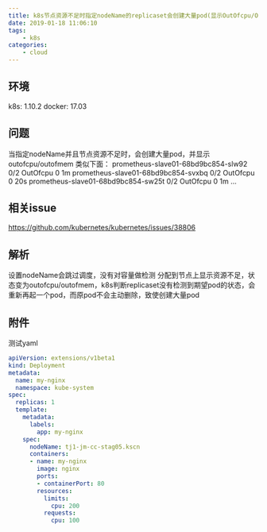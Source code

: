 ```yaml
---
title: k8s节点资源不足时指定nodeName的replicaset会创建大量pod(显示OutOfcpu/OutOfmem)
date: 2019-01-18 11:06:10
tags:
    - k8s
categories:
    - cloud
---
```

## 环境
k8s: 1.10.2
docker: 17.03
## 问题
当指定nodeName并且节点资源不足时，会创建大量pod，并显示outofcpu/outofmem
类似下面：
prometheus-slave01-68bd9bc854-slw92 0/2 OutOfcpu 0 1m
prometheus-slave01-68bd9bc854-svxbq 0/2 OutOfcpu 0 20s
prometheus-slave01-68bd9bc854-sw25t 0/2 OutOfcpu 0 1m
...
## 相关issue
https://github.com/kubernetes/kubernetes/issues/38806
## 解析
设置nodeName会跳过调度，没有对容量做检测
分配到节点上显示资源不足，状态变为outofcpu/outofmem，k8s判断replicaset没有检测到期望pod的状态，会重新再起一个pod，而原pod不会主动删除，致使创建大量pod
## 附件
测试yaml
```yaml
apiVersion: extensions/v1beta1
kind: Deployment
metadata:
  name: my-nginx
  namespace: kube-system
spec:
  replicas: 1
  template:
    metadata:
      labels:
        app: my-nginx
    spec:
      nodeName: tj1-jm-cc-stag05.kscn
      containers:
      - name: my-nginx
        image: nginx
        ports:
        - containerPort: 80
        resources:
          limits:
            cpu: 200
          requests:
            cpu: 100
```